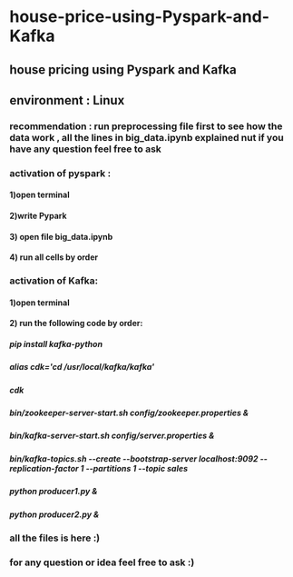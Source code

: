 # house-price-using-Pyspark-and-Kafka
## house pricing using Pyspark and Kafka
## environment : Linux
### recommendation : run preprocessing file first to see how the data work , all the lines in big_data.ipynb explained nut if you have any question feel free to ask
### activation of pyspark :
#### 1)open terminal 
#### 2)write Pypark
#### 3) open file big_data.ipynb
#### 4) run all cells by order 
### activation of Kafka:
#### 1)open terminal 
#### 2) run the following code by order: 
##### 	pip install kafka-python
#####   alias cdk='cd /usr/local/kafka/kafka'
#####   cdk
#####   bin/zookeeper-server-start.sh    config/zookeeper.properties &
#####   bin/kafka-server-start.sh        config/server.properties &
#####   bin/kafka-topics.sh --create --bootstrap-server localhost:9092 --replication-factor 1 --partitions 1 --topic sales
#####   python producer1.py &
#####   python producer2.py &
### all the files is here :) 
### for any question or idea feel free to ask :)


